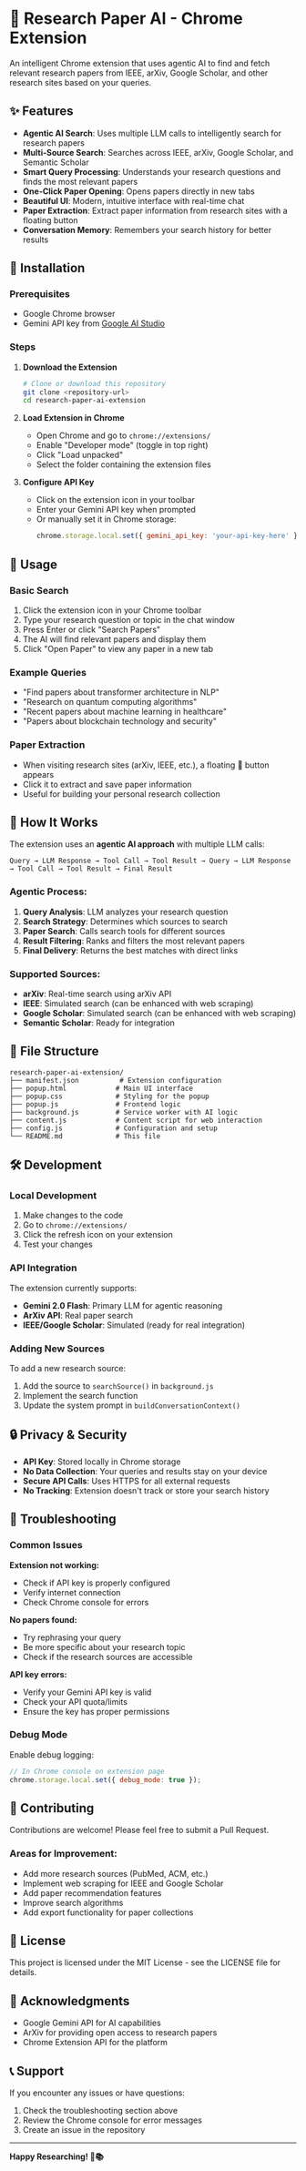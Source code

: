# 🔬 Research Paper AI - Chrome Extension

An intelligent Chrome extension that uses agentic AI to find and fetch relevant research papers from IEEE, arXiv, Google Scholar, and other research sites based on your queries.

## ✨ Features

- **Agentic AI Search**: Uses multiple LLM calls to intelligently search for research papers
- **Multi-Source Search**: Searches across IEEE, arXiv, Google Scholar, and Semantic Scholar
- **Smart Query Processing**: Understands your research questions and finds the most relevant papers
- **One-Click Paper Opening**: Opens papers directly in new tabs
- **Beautiful UI**: Modern, intuitive interface with real-time chat
- **Paper Extraction**: Extract paper information from research sites with a floating button
- **Conversation Memory**: Remembers your search history for better results

## 🚀 Installation

### Prerequisites
- Google Chrome browser
- Gemini API key from [Google AI Studio](https://aistudio.google.com/app/apikey)

### Steps

1. **Download the Extension**
   ```bash
   # Clone or download this repository
   git clone <repository-url>
   cd research-paper-ai-extension
   ```

2. **Load Extension in Chrome**
   - Open Chrome and go to `chrome://extensions/`
   - Enable "Developer mode" (toggle in top right)
   - Click "Load unpacked"
   - Select the folder containing the extension files

3. **Configure API Key**
   - Click on the extension icon in your toolbar
   - Enter your Gemini API key when prompted
   - Or manually set it in Chrome storage:
     ```javascript
     chrome.storage.local.set({ gemini_api_key: 'your-api-key-here' });
     ```

## 🎯 Usage

### Basic Search
1. Click the extension icon in your Chrome toolbar
2. Type your research question or topic in the chat window
3. Press Enter or click "Search Papers"
4. The AI will find relevant papers and display them
5. Click "Open Paper" to view any paper in a new tab

### Example Queries
- "Find papers about transformer architecture in NLP"
- "Research on quantum computing algorithms"
- "Recent papers about machine learning in healthcare"
- "Papers about blockchain technology and security"

### Paper Extraction
- When visiting research sites (arXiv, IEEE, etc.), a floating 📄 button appears
- Click it to extract and save paper information
- Useful for building your personal research collection

## 🔧 How It Works

The extension uses an **agentic AI approach** with multiple LLM calls:

```
Query → LLM Response → Tool Call → Tool Result → Query → LLM Response → Tool Call → Tool Result → Final Result
```

### Agentic Process:
1. **Query Analysis**: LLM analyzes your research question
2. **Search Strategy**: Determines which sources to search
3. **Paper Search**: Calls search tools for different sources
4. **Result Filtering**: Ranks and filters the most relevant papers
5. **Final Delivery**: Returns the best matches with direct links

### Supported Sources:
- **arXiv**: Real-time search using arXiv API
- **IEEE**: Simulated search (can be enhanced with web scraping)
- **Google Scholar**: Simulated search (can be enhanced with web scraping)
- **Semantic Scholar**: Ready for integration

## 📁 File Structure

```
research-paper-ai-extension/
├── manifest.json          # Extension configuration
├── popup.html            # Main UI interface
├── popup.css             # Styling for the popup
├── popup.js              # Frontend logic
├── background.js         # Service worker with AI logic
├── content.js            # Content script for web interaction
├── config.js             # Configuration and setup
└── README.md             # This file
```

## 🛠️ Development

### Local Development
1. Make changes to the code
2. Go to `chrome://extensions/`
3. Click the refresh icon on your extension
4. Test your changes

### API Integration
The extension currently supports:
- **Gemini 2.0 Flash**: Primary LLM for agentic reasoning
- **ArXiv API**: Real paper search
- **IEEE/Google Scholar**: Simulated (ready for real integration)

### Adding New Sources
To add a new research source:
1. Add the source to `searchSource()` in `background.js`
2. Implement the search function
3. Update the system prompt in `buildConversationContext()`

## 🔒 Privacy & Security

- **API Key**: Stored locally in Chrome storage
- **No Data Collection**: Your queries and results stay on your device
- **Secure API Calls**: Uses HTTPS for all external requests
- **No Tracking**: Extension doesn't track or store your search history

## 🐛 Troubleshooting

### Common Issues

**Extension not working:**
- Check if API key is properly configured
- Verify internet connection
- Check Chrome console for errors

**No papers found:**
- Try rephrasing your query
- Be more specific about your research topic
- Check if the research sources are accessible

**API key errors:**
- Verify your Gemini API key is valid
- Check your API quota/limits
- Ensure the key has proper permissions

### Debug Mode
Enable debug logging:
```javascript
// In Chrome console on extension page
chrome.storage.local.set({ debug_mode: true });
```

## 🤝 Contributing

Contributions are welcome! Please feel free to submit a Pull Request.

### Areas for Improvement:
- Add more research sources (PubMed, ACM, etc.)
- Implement web scraping for IEEE and Google Scholar
- Add paper recommendation features
- Improve search algorithms
- Add export functionality for paper collections

## 📄 License

This project is licensed under the MIT License - see the LICENSE file for details.

## 🙏 Acknowledgments

- Google Gemini API for AI capabilities
- ArXiv for providing open access to research papers
- Chrome Extension API for the platform

## 📞 Support

If you encounter any issues or have questions:
1. Check the troubleshooting section above
2. Review the Chrome console for error messages
3. Create an issue in the repository

---

**Happy Researching! 🔬📚** 